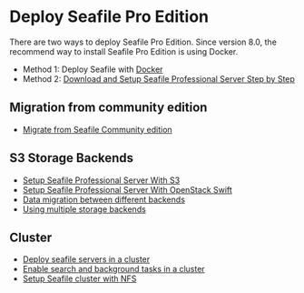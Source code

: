 # Deploy Seafile Pro Edition

There are two ways to deploy Seafile Pro Edition. Since version 8.0, the recommend way to install Seafile Pro Edition is using Docker.

- Method 1: Deploy Seafile with [Docker](../setup/setup_pro_by_docker.md)
- Method 2: [Download and Setup Seafile Professional Server Step by Step](./installation_pro.md)

## Migration from community edition

- [Migrate from Seafile Community edition](migrate_from_seafile_community_server.md)

## S3 Storage Backends

- [Setup Seafile Professional Server With S3](../setup/setup_with_amazon_s3.md)
- [Setup Seafile Professional Server With OpenStack Swift](../setup/setup_with_swift.md)
- [Data migration between different backends](../setup/migrate_backends_data.md)
- [Using multiple storage backends](../setup/setup_with_multiple_storage_backends.md)

## Cluster

- [Deploy seafile servers in a cluster](./deploy_in_a_cluster.md)
- [Enable search and background tasks in a cluster](./enable_search_and_background_tasks_in_a_cluster.md)
- [Setup Seafile cluster with NFS](./setup_seafile_cluster_with_nfs.md)



